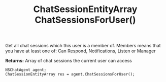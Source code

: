 ﻿---
uid: crmscript_ref_NSChatAgent_ChatSessionsForUser
title: ChatSessionEntityArray ChatSessionsForUser()
intellisense: NSChatAgent.ChatSessionsForUser
keywords: NSChatAgent, ChatSessionsForUser
so.topic: reference
---

Get all chat sessions which this user is a member of. Members means that you have at least one of: Can Respond, Notifications, Listen or Manager


**Returns:** Array of chat sessions the current user can access

```crmscript
NSChatAgent agent;
ChatSessionEntityArray res = agent.ChatSessionsForUser();
```

